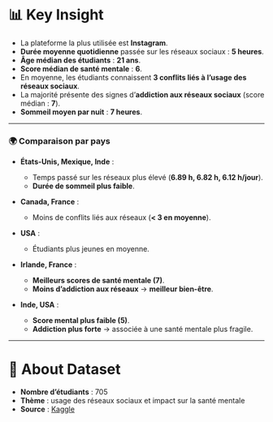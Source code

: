# 📊 Key Insight

- La plateforme la plus utilisée est **Instagram**.  
- **Durée moyenne quotidienne** passée sur les réseaux sociaux : **5 heures**.  
- **Âge médian des étudiants** : **21 ans**.  
- **Score médian de santé mentale** : **6**.  
- En moyenne, les étudiants connaissent **3 conflits liés à l’usage des réseaux sociaux**.  
- La majorité présente des signes d’**addiction aux réseaux sociaux** (score médian : **7**).  
- **Sommeil moyen par nuit** : **7 heures**.  

---

### 🌍 Comparaison par pays
- **États-Unis, Mexique, Inde** :  
  - Temps passé sur les réseaux plus élevé (**6.89 h, 6.82 h, 6.12 h/jour**).  
  - **Durée de sommeil plus faible**.  

- **Canada, France** :  
  - Moins de conflits liés aux réseaux (**< 3 en moyenne**).  

- **USA** :  
  - Étudiants plus jeunes en moyenne.  

- **Irlande, France** :  
  - **Meilleurs scores de santé mentale (7)**.  
  - **Moins d’addiction aux réseaux** → **meilleur bien-être**.  

- **Inde, USA** :  
  - **Score mental plus faible (5)**.  
  - **Addiction plus forte** → associée à une santé mentale plus fragile.  

---

# 📂 About Dataset

- **Nombre d’étudiants** : 705  
- **Thème** : usage des réseaux sociaux et impact sur la santé mentale  
- **Source** : [Kaggle](https://www.kaggle.com)  
